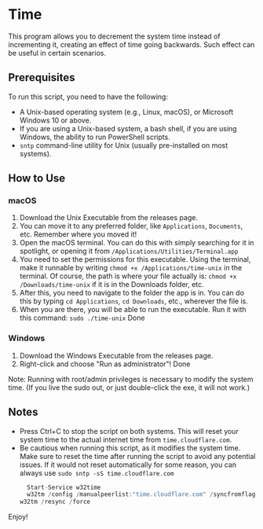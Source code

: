 # Time

This program allows you to decrement the system time instead of incrementing it, creating an effect of time going backwards. Such effect can be useful in certain scenarios.

## Prerequisites

To run this script, you need to have the following:

- A Unix-based operating system (e.g., Linux, macOS), or Microsoft Windows 10 or above.
- If you are using a Unix-based system, a bash shell, if you are using Windows, the ability to run PowerShell scripts.
- `sntp` command-line utility for Unix (usually pre-installed on most systems).

## How to Use

### macOS
1. Download the Unix Executable from the releases page.
2. You can move it to any preferred folder, like `Applications`, `Documents`, etc. Remember where you moved it!
3. Open the macOS terminal. You can do this with simply searching for it in spotlight, or opening it from `/Applications/Utilities/Terminal.app`
4. You need to set the permissions for this executable. Using the terminal, make it runnable by writing ```chmod +x /Applications/time-unix``` in the terminal. Of course, the path is where your file actually is: `chmod +x /Downloads/time-unix` if it is in the Downloads folder, etc.
6. After this, you need to navigate to the folder the app is in. You can do this by typing `cd Applications`, `cd Downloads`, etc., wherever the file is.
7. When you are there, you will be able to run the executable. Run it with this command: `sudo ./time-unix`
Done

### Windows
1. Download the Windows Executable from the releases page.
2. Right-click and choose "Run as administrator"!
Done

Note: Running with root/admin privileges is necessary to modify the system time. (If you live the sudo out, or just double-click the exe, it will not work.)

## Notes

- Press Ctrl+C to stop the script on both systems. This will reset your system time to the actual internet time from `time.cloudflare.com`.
- Be cautious when running this script, as it modifies the system time. Make sure to reset the time after running the script to avoid any potential issues. If it would not reset automatically for some reason, you can always use
`sudo sntp -sS time.cloudflare.com`
   ```c
     Start-Service w32time
     w32tm /config /manualpeerlist:"time.cloudflare.com" /syncfromflags:manual /reliable:YES
   w32tm /resync /force
   ```

Enjoy!
